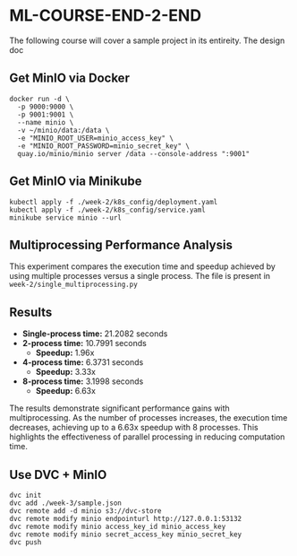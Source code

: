 # ML-COURSE-END-2-END

The following course will cover a sample project in its entireity. The design 
doc

## Get MinIO via Docker

```
docker run -d \
  -p 9000:9000 \
  -p 9001:9001 \
  --name minio \
  -v ~/minio/data:/data \
  -e "MINIO_ROOT_USER=minio_access_key" \
  -e "MINIO_ROOT_PASSWORD=minio_secret_key" \
  quay.io/minio/minio server /data --console-address ":9001"
```

## Get MinIO via Minikube
```
kubectl apply -f ./week-2/k8s_config/deployment.yaml
kubectl apply -f ./week-2/k8s_config/service.yaml
minikube service minio --url
```

## Multiprocessing Performance Analysis

This experiment compares the execution time and speedup achieved by using multiple processes versus a single process.
The file is present in `week-2/single_multiprocessing.py`

## Results

- **Single-process time:** 21.2082 seconds
- **2-process time:** 10.7991 seconds
  - **Speedup:** 1.96x
- **4-process time:** 6.3731 seconds
  - **Speedup:** 3.33x
- **8-process time:** 3.1998 seconds
  - **Speedup:** 6.63x


The results demonstrate significant performance gains with multiprocessing. As the number of processes increases, the execution time decreases, achieving up to a 6.63x speedup with 8 processes. This highlights the effectiveness of parallel processing in reducing computation time.

## Use DVC + MinIO
```
dvc init 
dvc add ./week-3/sample.json 
dvc remote add -d minio s3://dvc-store
dvc remote modify minio endpointurl http://127.0.0.1:53132
dvc remote modify minio access_key_id minio_access_key
dvc remote modify minio secret_access_key minio_secret_key
dvc push
```
